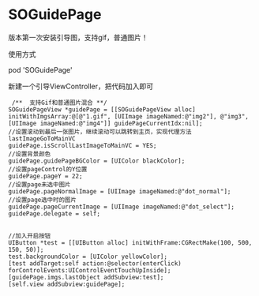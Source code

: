 # SOGuidePage
版本第一次安装引导图，支持gif，普通图片！

使用方式

pod 'SOGuidePage'


新建一个引导ViewController，把代码加入即可

     /**  支持Gif和普通图片混合 **/
    SOGuidePageView *guidePage = [[SOGuidePageView alloc] initWithImgsArray:@[@"1.gif", [UIImage imageNamed:@"img2"], @"img3", [UIImage imageNamed:@"img4"]] guidePageCurrentIdx:nil];
    //设置滚动到最后一张图片，继续滚动可以跳转到主页，实现代理方法lastImageGoToMainVC
    guidePage.isScrollLastImageToMainVC = YES;
    //设置背景颜色
    guidePage.guidePageBGColor = [UIColor blackColor];
    //设置pageControl的Y位置
    guidePage.pageY = 22;
    //设置page未选中图片
    guidePage.pageNormalImage = [UIImage imageNamed:@"dot_normal"];
    //设置page选中时的图片
    guidePage.pageCurrentImage = [UIImage imageNamed:@"dot_select"];
    guidePage.delegate = self;
    

    //加入开启按钮
    UIButton *test = [[UIButton alloc] initWithFrame:CGRectMake(100, 500, 150, 50)];
    test.backgroundColor = [UIColor yellowColor];
    [test addTarget:self action:@selector(enterClick) forControlEvents:UIControlEventTouchUpInside];
    [guidePage.imgs.lastObject addSubview:test];
    [self.view addSubview:guidePage];
